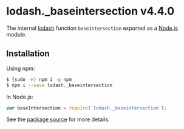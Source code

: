 # lodash._baseintersection v4.4.0

The internal [lodash](https://lodash.com/) function `baseIntersection` exported as a [Node.js](https://nodejs.org/) module.

## Installation

Using npm:
```bash
$ {sudo -H} npm i -g npm
$ npm i --save lodash._baseintersection
```

In Node.js:
```js
var baseIntersection = require('lodash._baseintersection');
```

See the [package source](https://github.com/lodash/lodash/blob/4.4.0-npm-packages/lodash._baseintersection) for more details.
